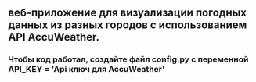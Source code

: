 ##  веб-приложение для визуализации погодных данных из разных городов с использованием API AccuWeather.

### Чтобы код работал, создайте файл config.py с переменной API_KEY = 'Api ключ для AccuWeather' 

